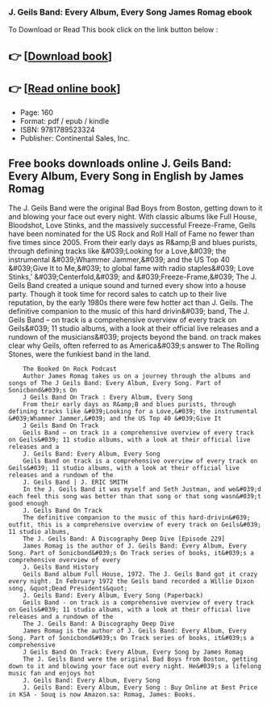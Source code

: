 ### J. Geils Band: Every Album, Every Song James Romag ebook

To Download or Read This book click on the link button below :

## 👉  [**[Download book](http://filesbooks.info/download.php?group=book&from=github.com&id=720651&lnk=1081 "Download book")**]

## 👉  [**[Read online book](http://filesbooks.info/download.php?group=book&from=github.com&id=720651&lnk=1081 "Read online book")**]


* Page: 160
* Format: pdf / epub / kindle
* ISBN: 9781789523324
* Publisher: Continental Sales, Inc.



## Free books downloads online J. Geils Band: Every Album, Every Song in English by James Romag



The J. Geils Band were the original Bad Boys from Boston, getting down to it and blowing your face out every night. With classic albums like Full House, Bloodshot, Love Stinks, and the massively successful Freeze-Frame, Geils have been nominated for the US Rock and Roll Hall of Fame no fewer than five times since 2005. From their early days as R&amp;amp;B and blues purists, through defining tracks like &amp;#039;Looking for a Love,&amp;#039; the instrumental &amp;#039;Whammer Jammer,&amp;#039; and the US Top 40 &amp;#039;Give It to Me,&amp;#039; to global fame with radio staples&amp;#039; Love Stinks,’ &amp;#039;Centerfold,&amp;#039; and &amp;#039;Freeze-Frame,&amp;#039; The J. Geils Band created a unique sound and turned every show into a house party. Though it took time for record sales to catch up to their live reputation, by the early 1980s there were few hotter act than J. Geils. The definitive companion to the music of this hard drivin&amp;#039; band, The J. Geils Band – on track is a comprehensive overview of every track on Geils&amp;#039; 11 studio albums, with a look at their official live releases and a rundown of the musicians&amp;#039; projects beyond the band. on track makes clear why Geils, often referred to as America&amp;#039;s answer to The Rolling Stones, were the funkiest band in the land.


        The Booked On Rock Podcast
        Author James Romag takes us on a journey through the albums and songs of The J Geils Band: Every Album, Every Song. Part of Sonicbond&#039;s On 
        J Geils Band On Track : Every Album, Every Song
        From their early days as R&amp;B and blues purists, through defining tracks like &#039;Looking for a Love,&#039; the instrumental &#039;Whammer Jammer,&#039; and the US Top 40 &#039;Give It 
        J Geils Band On Track
        Geils Band – on track is a comprehensive overview of every track on Geils&#039; 11 studio albums, with a look at their official live releases and a 
        J. Geils Band: Every Album, Every Song
        Geils Band on track is a comprehensive overview of every track on Geils&#039; 11 studio albums, with a look at their official live releases and a rundown of the 
        J. Geils Band | J. ERIC SMITH
        In the J. Geils Band it was myself and Seth Justman, and we&#039;d each feel this song was better than that song or that song wasn&#039;t good enough 
        J. Geils Band On Track
        The definitive companion to the music of this hard-drivin&#039; outfit, this is a comprehensive overview of every track on Geils&#039; 11 studio albums, 
        The J. Geils Band: A Discography Deep Dive [Episode 229]
        James Romag is the author of J. Geils Band: Every Album, Every Song. Part of Sonicbond&#039;s On Track series of books, it&#039;s a comprehensive overview of every 
        J. Geils Band History
        Geils Band album Full House, 1972. The J. Geils Band got it crazy every night. In February 1972 the Geils band recorded a Willie Dixon song, &quot;Dead Presidents&quot; 
        J. Geils Band: Every Album, Every Song (Paperback)
        Geils Band - on track is a comprehensive overview of every track on Geils&#039; 11 studio albums, with a look at their official live releases and a rundown of the 
        The J. Geils Band: A Discography Deep Dive
        James Romag is the author of J. Geils Band: Every Album, Every Song. Part of Sonicbond&#039;s On Track series of books, it&#039;s a comprehensive 
        J Geils Band On Track: Every Album, Every Song by James Romag
        The J. Geils Band were the original Bad Boys from Boston, getting down to it and blowing your face out every night. He&#039;s a lifelong music fan and enjoys hot 
        J. Geils Band: Every Album, Every Song
        J. Geils Band: Every Album, Every Song : Buy Online at Best Price in KSA - Souq is now Amazon.sa: Romag, James: Books.
    




